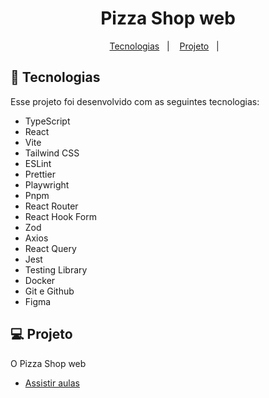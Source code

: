 <h1 align="center"> Pizza Shop web </h1>

<p align="center">
  <a href="#-tecnologias">Tecnologias</a>&nbsp;&nbsp;&nbsp;|&nbsp;&nbsp;&nbsp;
  <a href="#-projeto">Projeto</a>&nbsp;&nbsp;&nbsp;|&nbsp;&nbsp;&nbsp;
</p>

## 🚀 Tecnologias

Esse projeto foi desenvolvido com as seguintes tecnologias:

- TypeScript
- React
- Vite
- Tailwind CSS
- ESLint
- Prettier
- Playwright
- Pnpm
- React Router
- React Hook Form
- Zod
- Axios
- React Query
- Jest
- Testing Library
- Docker
- Git e Github
- Figma

## 💻 Projeto

O Pizza Shop web 

- [Assistir aulas](https://app.rocketseat.com.br/classroom/integrando-frontend-backend)
